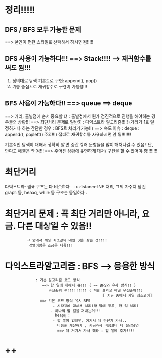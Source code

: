 # 정리!!!!!
## DFS / BFS 모두 가능한 문제
==> 본인이 편한 스타일로 선택해서 하시면 됨!!!!!

## DFS 사용이 가능하다!!! ==> Stack!!!! --> 재귀함수를 써도 됨!!!
1) 정의대로 탐색 기본으로 구현: append(), pop()
2) 기능 중심으로 재귀함수로 구현이 가능함!!!

## BFS 사용이 가능하다!! ==> queue ==> deque
==> 거리, 출발점에 순서 중요할 떄
: 출발점에서 뭔가 점진적으로 진행을 해야하는 경우들의 상황!!!
==> 최단거리 문제로 일반화 : 다익스트라 알고리즘!!!!!
(거리가 1로 일정하거나 하는 간단한 경우 : BFS로 처리가 가능!!)
==> 속도 이슈 : deque : append(), popleft()
주의!!!) 절대로 재귀함수를 사용하시면 안 됨!!!!!!!!

기본적인 탐색에 대해서 정확히 알 면
중간 킬러 문항들을 많이 해쳐나갈 수 있음!!
단, 안다고 해결은 안 됨!!!
==> 주어진 상황에 유연하게 대처/ 구현을 할 수 있어야 함!!!!!!!!
# 최단거리  
다익스트라: 결국 구조는 다 비슷하다 . -> distance INF 처리, 그외 가중치 담긴 graph 등, heapq, while 등 구조는 동일하다 .  


# 최단거리 문제 : 꼭 최단 거리만 아니라, 요금. 다른 대상일 수 있음!!
              그 중에서 제일 최소값에 대한 것을 찾는 것!!!!
               정렬이랑은 조금은 다름!!!
# 다익스트라알고리즘 : BFS --> 응용한 방식
                  : 기본 알고리즘 코드 방식
                     ==> 할 일에 대해서 큐!!! ( == BFS와 유사 방식!! )
                        우선순위 큐!!!!!!!!! ( 지금 결과상 제일 우선순위!!)
                                                 [ 지금 중에서 제일 최소길이]
                    ==> 기본 코드 방식 유사 BFS
                          - 시작점에 대해서 처리(할 일에 등록, 한 일 처리)
                         - 하나씩 할 일을 꺼내는거!!!
                           heapq :
                          - 할 일이 있으면, 여기서 더 한단계 가서..
                            비용을 계산해서 , 지금까지 비용보다 더 절감되면
                            ==> 더 거기서 가서 해봐 : 할 일에 추가!!!!
# ++

